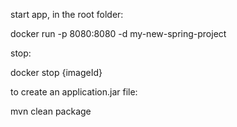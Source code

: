 start app, in the root folder:

docker run -p 8080:8080 -d  my-new-spring-project

stop:

docker stop {imageId}

to create an application.jar file:

mvn clean package

